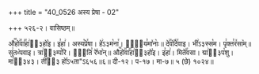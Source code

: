+++
title = "40_0526 अस्य प्रेषा - 02"

+++
५२६-२। वासिष्ठम्॥

औ꣡꣯हो꣢꣯वा꣣꣯हा꣢ऽ᳐३हो꣡इ। इ꣣हा꣢। अस्य꣡प्रे꣯षा। हे꣢ऽ३म꣡ना꣯। पू꣢᳐य꣣मा꣤नाः꣥॥ दे꣢꣯वो꣡꣯दे꣯वाइ। भी꣢ऽ३स्स꣡म। पृ꣢क्त꣣र꣤सा꣥म्॥ सु꣢तᳲ꣡पवाइ। त्रा꣢ऽ᳐३म्प꣡रि। ए꣢᳐ति꣣ रे꣤भा꣥न्॥ औ꣡꣯हो꣢꣯वा꣣꣯हा꣢ऽ᳐३हो꣡इ। इ꣣हा꣢। मिते꣡꣯वसा। द्मा꣢ऽ᳐३प꣡शु। मा꣢ऽ᳐३४३। ती꣢ऽ᳐३ हो꣤ऽ५ता"ऽ६५६॥६॥ दी-१२। प-१७। मा-७॥ ५ (छे) १०२४॥